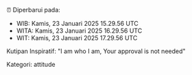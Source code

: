 ⏰ Diperbarui pada:
- WIB: Kamis, 23 Januari 2025 15.29.56 UTC
- WITA: Kamis, 23 Januari 2025 16.29.56 UTC
- WIT: Kamis, 23 Januari 2025 17.29.56 UTC

Kutipan Inspiratif:
"I am who I am, Your approval is not needed"


Kategori: attitude

